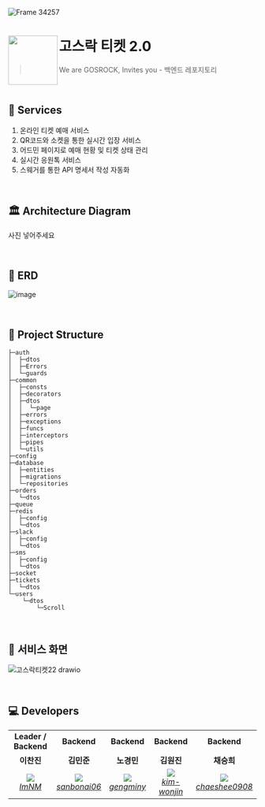 ![Frame 34257](https://user-images.githubusercontent.com/55226431/184820864-e8573a2b-b48d-4eb9-a5f7-25ecf7192ec6.png)


# 고스락 티켓 2.0<img src="https://user-images.githubusercontent.com/55226431/184821608-3b631082-fefa-48cf-b9d3-bf4902ddcbff.png" align=left width=100>

> We are GOSROCK, Invites you - 백엔드 레포지토리

<br/>

## 🚀 Services 

1. 온라인 티켓 예매 서비스
2. QR코드와 소켓을 통한 실시간 입장 서비스
3. 어드민 페이지로 예매 현황 및 티켓 상태 관리
4. 실시간 응원톡 서비스
5. 스웨거를 통한 API 명세서 작성 자동화

<br/>

## 🏛 Architecture Diagram

사진 넣어주세요

<br/>


## 📝 ERD

![image](https://user-images.githubusercontent.com/72291860/184824933-86d2c988-edc3-4ef3-a664-dfa912b97012.png)


<br/>

## 📁 Project Structure

```
├─auth
│  ├─dtos
│  ├─Errors
│  └─guards
├─common
│  ├─consts
│  ├─decorators
│  ├─dtos
│  │  └─page
│  ├─errors
│  ├─exceptions
│  ├─funcs
│  ├─interceptors
│  ├─pipes
│  └─utils
├─config
├─database
│  ├─entities
│  ├─migrations
│  └─repositories
├─orders
│  └─dtos
├─queue
├─redis
│  ├─config
│  └─dtos
├─slack
│  ├─config
│  └─dtos
├─sms
│  ├─config
│  └─dtos
├─socket
├─tickets
│  └─dtos
└─users
    └─dtos
        └─Scroll
```

<br/>

## 👀 서비스 화면

![고스락티켓22 drawio](https://user-images.githubusercontent.com/72291860/184826170-9d436c4a-ed41-4ba1-9e6e-a806dc0fad3e.png)


<br/>

## 💻 Developers

<table>
    <tr align="center">
        <td><B>Leader / Backend<B></td>
        <td><B>Backend<B></td>
        <td><B>Backend<B></td>
        <td><B>Backend<B></td>
        <td><B>Backend<B></td>
    </tr>
    <tr align="center">
        <td><B>이찬진<B></td>
        <td><B>김민준<B></td>
        <td><B>노경민<B></td>
        <td><B>김원진<B></td>
        <td><B>채승희<B></td>
    </tr>
    <tr align="center">
        <td>
            <img src="https://github.com/ImNM.png?size=100">
            <br>
            <a href="https://github.com/ImNM"><I>ImNM</I></a>
        </td>
        <td>
            <img src="https://github.com/sanbonai06.png?size=100">
            <br>
            <a href="https://github.com/sanbonai06"><I>sanbonai06</I></a>
        </td>
        <td>
            <img src="https://github.com/gengminy.png?size=100">
            <br>
            <a href="https://github.com/gengminy"><I>gengminy</I></a>
        </td>
        <td>
            <img src="https://github.com/kim-wonjin.png?size=100">
            <br>
            <a href="https://github.com/kim-wonjin"><I>kim-wonjin</I></a>
        </td>
        <td>
            <img src="https://github.com/chaeshee0908.png?size=100">
            <br>
            <a href="https://github.com/chaeshee0908"><I>chaeshee0908</I></a>
        </td>
    </tr>
</table>
